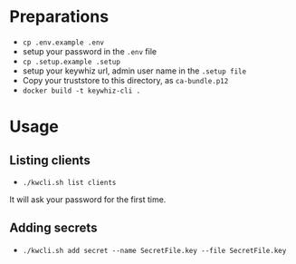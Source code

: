 Preparations
============

* ``` cp .env.example .env ```
* setup your password in the ```.env``` file
* ``` cp .setup.example .setup ```
* setup your keywhiz url, admin user name in the ``` .setup file ```
* Copy your truststore to this directory, as ```ca-bundle.p12```
* ``` docker build -t keywhiz-cli . ```

Usage
=====

## Listing clients
* ```./kwcli.sh list clients```

It will ask your password for the first time.

## Adding secrets

* ``` ./kwcli.sh add secret --name SecretFile.key --file SecretFile.key ```

